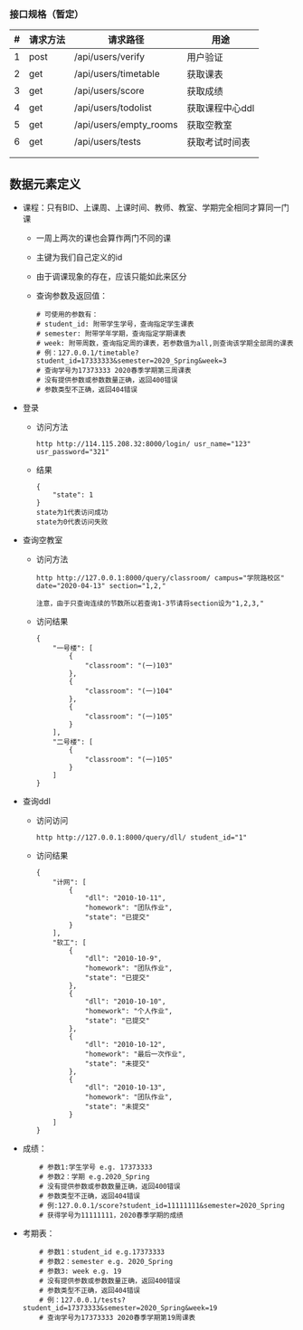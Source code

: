 ### 接口规格（暂定）

| #    | 请求方法 | 请求路径               | 用途            |
| ---- | -------- | ---------------------- | --------------- |
| 1    | post     | /api/users/verify      | 用户验证        |
| 2    | get      | /api/users/timetable   | 获取课表        |
| 3    | get      | /api/users/score       | 获取成绩        |
| 4    | get      | /api/users/todolist    | 获取课程中心ddl |
| 5    | get      | /api/users/empty_rooms | 获取空教室      |
| 6    | get      | /api/users/tests       | 获取考试时间表  |
|      |          |                        |                 |
|      |          |                        |                 |

## 数据元素定义

- 课程：只有BID、上课周、上课时间、教师、教室、学期完全相同才算同一门课
    - 一周上两次的课也会算作两门不同的课

    - 主键为我们自己定义的id

    - 由于调课现象的存在，应该只能如此来区分

    - 查询参数及返回值：

        ```
        # 可使用的参数有：
        # student_id: 附带学生学号，查询指定学生课表
        # semester: 附带学年学期，查询指定学期课表
        # week: 附带周数，查询指定周的课表，若参数值为all,则查询该学期全部周的课表
        # 例：127.0.0.1/timetable?student_id=17333333&semester=2020_Spring&week=3
        # 查询学号为17373333 2020春季学期第三周课表
        # 没有提供参数或参数数量正确，返回400错误
        # 参数类型不正确，返回404错误
        ```


- 登录

  - 访问方法

    ```
    http http://114.115.208.32:8000/login/ usr_name="123" usr_password="321"
    ```

  - 结果

    ```
    {
        "state": 1
    }
    state为1代表访问成功
    state为0代表访问失败
    ```

- 查询空教室

  - 访问方法

    ```
    http http://127.0.0.1:8000/query/classroom/ campus="学院路校区" date="2020-04-13" section="1,2,"
    
    注意，由于只查询连续的节数所以若查询1-3节请将section设为"1,2,3,"
    ```

  - 访问结果

    ```
    {
        "一号楼": [
            {
                "classroom": "(一)103"
            },
            {
                "classroom": "(一)104"
            },
            {
                "classroom": "(一)105"
            }
        ],
        "二号楼": [
            {
                "classroom": "(一)105"
            }
        ]
    }
    
    ```

- 查询ddl

  - 访问访问

    ```
    http http://127.0.0.1:8000/query/dll/ student_id="1"
    ```

  - 访问结果

    ```
    {
        "计网": [
            {
                "dll": "2010-10-11",
                "homework": "团队作业",
                "state": "已提交"
            }
        ],
        "软工": [
            {
                "dll": "2010-10-9",
                "homework": "团队作业",
                "state": "已提交"
            },
            {
                "dll": "2010-10-10",
                "homework": "个人作业",
                "state": "已提交"
            },
            {
                "dll": "2010-10-12",
                "homework": "最后一次作业",
                "state": "未提交"
            },
            {
                "dll": "2010-10-13",
                "homework": "团队作业",
                "state": "未提交"
            }
        ]
    }
    ```

- 成绩：

    ```
        # 参数1:学生学号 e.g. 17373333
        # 参数2：学期 e.g.2020_Spring
        # 没有提供参数或参数数量正确，返回400错误
    	# 参数类型不正确，返回404错误
        # 例:127.0.0.1/score?student_id=11111111&semester=2020_Spring
        # 获得学号为11111111，2020春季学期的成绩
    ```

- 考期表：

    ```
        # 参数1：student_id e.g.17373333
        # 参数2：semester e.g. 2020_Spring
        # 参数3: week e.g. 19
        # 没有提供参数或参数数量正确，返回400错误
    	# 参数类型不正确，返回404错误
        # 例：127.0.0.1/tests?student_id=17373333&semester=2020_Spring&week=19
        # 查询学号为17373333 2020春季学期第19周课表
    ```
